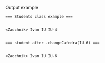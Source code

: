Output example

```
=== Students class example ===


<Zaochnik> Ivan IU IU-4


=== student after .changeCafedra(IU-6) ===


<Zaochnik> Ivan IU IU-6
```
